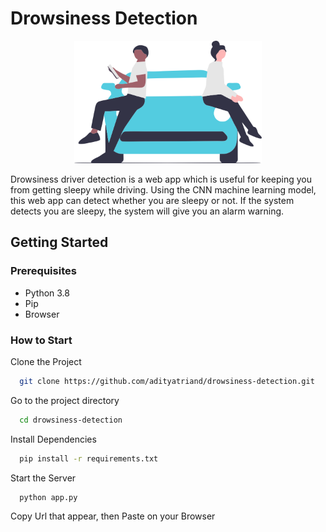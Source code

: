 # Drowsiness Detection

<p align="center">
    <img src="static/image/car.png" width="300">
</p>

Drowsiness driver detection is a web app which is useful for keeping you from getting sleepy while driving. Using the CNN machine learning model, this web app can detect whether you are sleepy or not. If the system detects you are sleepy, the system will give you an alarm warning.

## Getting Started

### Prerequisites

- Python 3.8
- Pip
- Browser

### How to Start

Clone the Project

```bash
  git clone https://github.com/adityatriand/drowsiness-detection.git
```

Go to the project directory

```bash
  cd drowsiness-detection
```

Install Dependencies

```bash
  pip install -r requirements.txt
```

Start the Server

```bash
  python app.py
```

Copy Url that appear, then Paste on your Browser